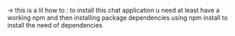 -> this is a lil how to :
	to install this chat application u need at least have a working npm and then
	installing package dependencies using npm install to install the need of dependencies